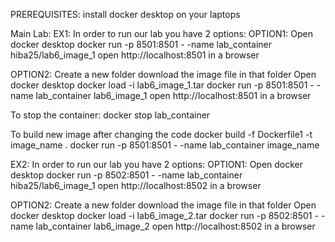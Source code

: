 PREREQUISITES:
    install docker desktop on your laptops

Main Lab:
EX1:
In order to run our lab you have 2 options:
OPTION1:
Open docker desktop
docker run -p 8501:8501 - -name lab_container hiba25/lab6_image_1
open http://localhost:8501 in a browser

OPTION2:
Create a new folder
download the image file in that folder
Open docker desktop
docker load -i lab6_image_1.tar
docker run -p 8501:8501 - -name lab_container lab6_image_1
open http://localhost:8501 in a browser

To stop the container:
docker stop lab_container

To build new image after changing the code
docker build -f Dockerfile1 -t image_name .
docker run -p 8501:8501 - -name lab_container image_name

EX2:
In order to run our lab you have 2 options:
OPTION1:
Open docker desktop
docker run -p 8502:8501 - -name lab_container hiba25/lab6_image_1
open http://localhost:8502 in a browser

OPTION2:
Create a new folder
download the image file in that folder
Open docker desktop
docker load -i lab6_image_2.tar
docker run -p 8502:8501 - -name lab_container lab6_image_2
open http://localhost:8502 in a browser

